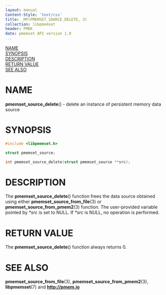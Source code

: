 ```yaml
---
layout: manual
Content-Style: 'text/css'
title: _MP(PMEMSET_SOURCE_DELETE, 3)
collection: libpmemset
header: PMDK
date: pmemset API version 1.0
...
```


[comment]: <> (SPDX-License-Identifier: BSD-3-Clause)
[comment]: <> (Copyright 2020, Intel Corporation)

[comment]: <> (pmemset_source_delete.3 -- man page for pmemset_source_delete)

[NAME](#name)<br />
[SYNOPSIS](#synopsis)<br />
[DESCRIPTION](#description)<br />
[RETURN VALUE](#return-value)<br />
[SEE ALSO](#see-also)<br />

# NAME #

**pmemset_source_delete**() - delete an instance of persistent memory data source

# SYNOPSIS #

```c
#include <libpmemset.h>

struct pmemset_source;

int pmemset_source_delete(struct pmemset_source **src);

```

# DESCRIPTION #

The **pmemset_source_delete**() function frees the data source obtained using either
**pmemset_source_from_file**(3) or **pmemset_source_from_pmem2**(3) function.
The user-provided variable pointed by *\*src* is set to NULL.
If *\*src* is NULL, no operation is performed.

# RETURN VALUE #

The **pmemset_source_delete**() function always returns 0.

# SEE ALSO #

**pmemset_source_from_file**(3), **pmemset_source_from_pmem2**(3),
**libpmemset**(7) and **<http://pmem.io>**
